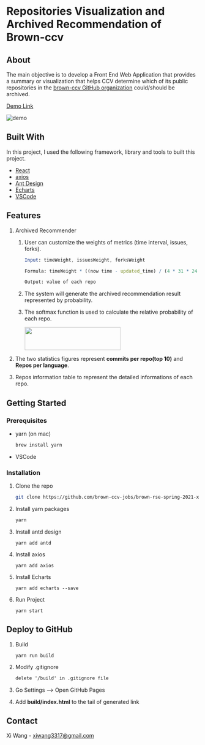 # Repositories Visualization and Archived Recommendation of Brown-ccv

## About

The main objective is to develop a Front End Web Application that provides a summary or visualization that helps CCV determine which of its public repositories in the [brown-ccv GitHub organization](https://github.com/brown-ccv) could/should be archived. 

[Demo Link]()

![demo](image/demo.png)

## Built With 

In this project, I used the following framework, library and tools to built this project.

* [React](https://reactjs.org/) 
* [axios](https://yarnpkg.com/package/axios) 
* [Ant Design](https://ant.design/) 
* [Echarts](https://echarts.apache.org/en/index.html)
* [VSCode](https://code.visualstudio.com/)

## Features

1. Archived Recommender

   1. User can customize the weights of metrics (time interval, issues, forks).

      ```mathematica
      Input: timeWeight, issuesWeight, forksWeight
      
      Formula: timeWeight * ((now time - updated_time) / (4 * 31 * 24 * 60 * 60 * 1000)) + issuesWeight * issues + forksWeight * forks
      
      Output: value of each repo
      ```

   2. The system will generate the archived recommendation result represented by probability.

   3. The softmax function is used to calculate the relative probability of each repo. 

      <img src="image/softmax.png/" align="center" width="250" height="60">

      

2. The two statistics figures represent **commits per repo(top 10)** and **Repos per language**.

3. Repos information table to represent the detailed informations of each repo.

## Getting Started

### Prerequisites

* yarn (on mac)

  ```sh
  brew install yarn
  ```

* VSCode

### Installation

1. Clone the repo

   ```sh
   git clone https://github.com/brown-ccv-jobs/brown-rse-spring-2021-xidaniel.git
   ```

2. Install yarn packages

   ```sh
   yarn
   ```

3. Install antd design

   ```shell
   yarn add antd
   ```

4. Install axios

   ```shell
   yarn add axios
   ```

5. Install Echarts

   ```shell
   yarn add echarts --save
   ```

6. Run Project

   ```shell
   yarn start
   ```

## Deploy to GitHub

1. Build

   ```shell
   yarn run build
   ```

2. Modify .gitignore

   ```markdown
   delete '/build' in .gitignore file
   ```
   
3. Go Settings --> Open GitHub Pages

4. Add **build/index.html** to the tail of generated link

## Contact

Xi Wang -  xiwang3317@gmail.com
